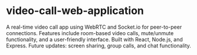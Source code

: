 # video-call-web-application
A real-time video call app using WebRTC and Socket.io for peer-to-peer connections. Features include room-based video calls, mute/unmute functionality, and a user-friendly interface. Built with React, Node.js, and Express. Future updates: screen sharing, group calls, and chat functionality.
